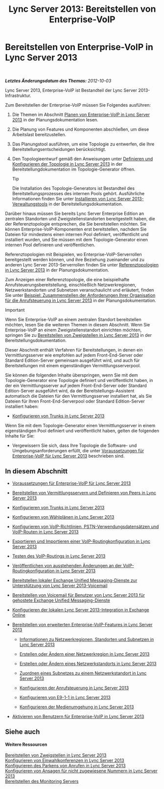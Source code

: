 ﻿---
title: 'Lync Server 2013: Bereitstellen von Enterprise-VoIP'
TOCTitle: Bereitstellen von Enterprise-VoIP
ms:assetid: b5b593a6-ac30-461c-8c8c-0041e2c9ab04
ms:mtpsurl: https://technet.microsoft.com/de-de/library/Gg412876(v=OCS.15)
ms:contentKeyID: 49295160
ms.date: 05/19/2016
mtps_version: v=OCS.15
ms.translationtype: HT
---

# Bereitstellen von Enterprise-VoIP in Lync Server 2013

 

_**Letztes Änderungsdatum des Themas:** 2012-10-03_

Lync Server 2013, Enterprise-VoIP ist Bestandteil der Lync Server 2013-Infrastruktur.

Zum Bereitstellen der Enterprise-VoIP müssen Sie Folgendes ausführen:

1.  Die Themen im Abschnitt [Planen von Enterprise-VoIP in Lync Server 2013](lync-server-2013-planning-for-enterprise-voice.md) in der Planungsdokumentation lesen.

2.  Die Planung von Features und Komponenten abschließen, um diese Arbeitslast bereitzustellen.

3.  Das Planungstool ausführen, um eine Topologie zu entwerfen, die Ihre Bereitstellungsentscheidungen berücksichtigt.

4.  Den Topologieentwurf gemäß den Anweisungen unter [Definieren und Konfigurieren der Topologie in Lync Server 2013](lync-server-2013-defining-and-configuring-the-topology.md) in der Bereitstellungdokumentation im Topologie-Generator öffnen.
    

    > [!TIP]
    > Die Installation des Topologie-Generators ist Bestandteil des Bereitstellungsprozesses des internen Pools gehört. Ausführliche Informationen finden Sie unter <A href="lync-server-2013-install-lync-server-administrative-tools.md">Installieren von Lync Server 2013-Verwaltungstools</A> in der Bereitstellungsdokumentation.



Darüber hinaus müssen Sie bereits Lync Server Enterprise Edition an zentralen Standorten und Zweigstellenstandorten bereitgestellt haben, die der Referenztopologie entsprechen, die Sie bereitstellen möchten. Sie können Enterprise-VoIP-Komponenten erst bereitstellen, nachdem Sie Dateien für mindestens einen internen Pool definiert, veröffentlicht und installiert wurden, und Sie müssen mit dem Topologie-Generator einen internen Pool definieren und veröffentlichen.

Referenztopologien mit Beispielen, wo Enterprise-VoIP-Serverrollen bereitgestellt werden können, und ihre Beziehung zueinander und zu anderen Lync Server 2013-Serverrollen finden Sie unter [Referenztopologien in Lync Server 2013](lync-server-2013-reference-topologies.md) in der Planungsdokumentation.

Zum Anzeigen einer Referenztopologie, die eine beispielhafte Anrufsteuerungsbereitstellung, einschließlich Netzwerkregionen, Netzwerkstandorten und Subnetzen veranschaulicht und erläutert, finden Sie unter [Beispiel: Zusammenstellen der Anforderungen Ihrer Organisation für die Anrufsteuerung in Lync Server 2013](lync-server-2013-example-of-gathering-your-requirements-for-call-admission-control.md) in der Planungsdokumentation.


> [!IMPORTANT]
> Wenn Sie Enterprise-VoIP an einem zentralen Standort bereitstellen möchten, lesen Sie die weiteren Themen in diesem Abschnitt. Wenn Sie Enterprise-VoIP an einem Zweigstellenstandort einrichten möchten, springen Sie zu <A href="lync-server-2013-deploying-branch-sites.md">Bereitstellen von Zweigstellen in Lync Server 2013</A> in der Bereitstellungsdokumentation.



Dieser Abschnitt enthält Verfahren für Bereitstellungen, in denen ein Vermittlungsserver wie empfohlen auf jedem Front-End-Server oder Standard Edition-Server gemeinsam ausgeführt wird, und auch für Bereitstellungen mit einem eigenständigen Vermittlungsserverpool.

Sie können die folgenden Inhalte überspringen, wenn Sie mit dem Topologie-Generator eine Topologie definiert und veröffentlicht haben, in der ein Vermittlungsserver auf jedem Front-End-Server oder Standard Edition-Server ausgeführt wird, da der Bereitstellungs-Assistent automatisch die Dateien für den Vermittlungsserver installiert hat, als Sie Dateien für Ihren Front-End-Serverpool oder Standard Edition-Server installiert haben:

  - [Konfigurieren von Trunks in Lync Server 2013](lync-server-2013-configuring-trunks.md)

Wenn Sie mit dem Topologie-Generator einen Vermittlungsserver in einem eigenständigen Pool definiert und veröffentlicht haben, gelten die folgenden Inhalte für Sie:

  - Vergewissern Sie sich, dass Ihre Topologie die Software- und Umgebungsanforderungen erfüllt, die unter [Voraussetzungen für Enterprise-VoIP für Lync Server 2013](lync-server-2013-enterprise-voice-prerequisites.md) beschrieben sind.

## In diesem Abschnitt

  - [Voraussetzungen für Enterprise-VoIP für Lync Server 2013](lync-server-2013-enterprise-voice-prerequisites.md)

  - [Bereitstellen von Vermittlungsservern und Definieren von Peers in Lync Server 2013](lync-server-2013-deploying-mediation-servers-and-defining-peers.md)

  - [Konfigurieren von Trunks in Lync Server 2013](lync-server-2013-configuring-trunks.md)

  - [Konfigurieren von Wählplänen in Lync Server 2013](lync-server-2013-configuring-dial-plans.md)

  - [Konfigurieren von VoIP-Richtlinien, PSTN-Verwendungsdatensätzen und VoIP-Routen in Lync Server 2013](lync-server-2013-configuring-voice-policies-pstn-usage-records-and-voice-routes.md)

  - [Exportieren und Importieren einer VoIP-Routingkonfiguration in Lync Server 2013](lync-server-2013-exporting-and-importing-voice-routing-configuration.md)

  - [Testen des VoIP-Routings in Lync Server 2013](lync-server-2013-test-voice-routing.md)

  - [Veröffentlichen von ausstehenden Änderungen an der VoIP-Routingkonfiguration in Lync Server 2013](lync-server-2013-publish-pending-changes-to-the-voice-routing-configuration.md)

  - [Bereitstellen lokaler Exchange Unified Messaging-Dienste zur Unterstützung von Lync Server 2013-Voicemail](lync-server-2013-deploying-on-premises-exchange-um-to-provide-lync-server-2013-voice-mail.md)

  - [Bereitstellen von Voicemail für Benutzer von Lync Server 2013 für gehostete Exchange Unified Messaging-Dienste](lync-server-2013-providing-lync-server-users-voice-mail-on-hosted-exchange-um.md)

  - [Konfigurieren der lokalen Lync Server 2013-Integration in Exchange Online](lync-server-2013-configuring-on-premises-lync-server-integration-with-exchange-online.md)

  - [Bereitstellen von erweiterten Enterprise-VoIP-Features in Lync Server 2013](lync-server-2013-deploying-advanced-enterprise-voice-features.md)
    
      - [Informationen zu Netzwerkregionen, Standorten und Subnetzen in Lync Server 2013](lync-server-2013-about-network-regions-sites-and-subnets.md)
    
      - [Erstellen oder Ändern einer Netzwerkregion in Lync Server 2013](lync-server-2013-create-or-modify-a-network-region.md)
    
      - [Erstellen oder Ändern eines Netzwerkstandorts in Lync Server 2013](lync-server-2013-create-or-modify-a-network-site.md)
    
      - [Zuordnen eines Subnetzes zu einem Netzwerkstandort in Lync Server 2013](lync-server-2013-associate-a-subnet-with-a-network-site.md)
    
      - [Konfigurieren der Anrufsteuerung in Lync Server 2013](lync-server-2013-configure-call-admission-control.md)
    
      - [Konfigurieren von E9-1-1 in Lync Server 2013](lync-server-2013-configure-enhanced-9-1-1.md)
    
      - [Konfigurieren der Medienumgehung in Lync Server 2013](lync-server-2013-configure-media-bypass.md)

  - [Aktivieren von Benutzern für Enterprise-VoIP in Lync Server 2013](lync-server-2013-enable-users-for-enterprise-voice.md)

## Siehe auch

#### Weitere Ressourcen

[Bereitstellen von Zweigstellen in Lync Server 2013](lync-server-2013-deploying-branch-sites.md)  
[Konfigurieren von Einwahlkonferenzen in Lync Server 2013](lync-server-2013-configuring-dial-in-conferencing.md)  
[Konfigurieren des Parkens von Anrufen in Lync Server 2013](lync-server-2013-configuring-call-park.md)  
[Konfigurieren von Ansagen für nicht zugewiesene Nummern in Lync Server 2013](lync-server-2013-configuring-announcements-for-unassigned-numbers.md)  
[Bereitstellen des Monitoring Servers](lync-server-2013-deploying-monitoring.md)

